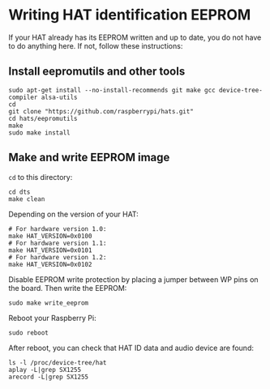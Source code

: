 # Writing HAT identification EEPROM

If your HAT already has its EEPROM written and up to date, you do not
have to do anything here. If not, follow these instructions:

## Install eepromutils and other tools

```
sudo apt-get install --no-install-recommends git make gcc device-tree-compiler alsa-utils
cd
git clone "https://github.com/raspberrypi/hats.git"
cd hats/eepromutils
make
sudo make install
```

## Make and write EEPROM image

`cd` to this directory:
```
cd dts
make clean
```

Depending on the version of your HAT:
```
# For hardware version 1.0:
make HAT_VERSION=0x0100
# For hardware version 1.1:
make HAT_VERSION=0x0101
# For hardware version 1.2:
make HAT_VERSION=0x0102
```

Disable EEPROM write protection by placing a jumper between WP pins
on the board. Then write the EEPROM:
```
sudo make write_eeprom
```

Reboot your Raspberry Pi:
```
sudo reboot
```

After reboot, you can check that HAT ID data and audio device are found:
```
ls -l /proc/device-tree/hat
aplay -L|grep SX1255
arecord -L|grep SX1255
```
